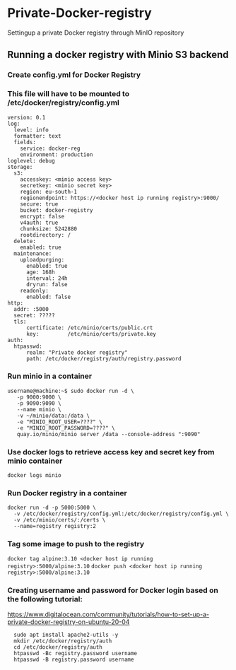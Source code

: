# Private-Docker-registry

Settingup a private Docker registry through MinIO repository

## Running a docker registry with Minio S3 backend

### Create config.yml for Docker Registry
### This file will have to be mounted to /etc/docker/registry/config.yml
```
version: 0.1
log:
  level: info
  formatter: text
  fields:
    service: docker-reg
    environment: production
loglevel: debug
storage:
  s3:
    accesskey: <minio access key>
    secretkey: <minio secret key>
    region: eu-south-1
    regionendpoint: https://<docker host ip running registry>:9000/
    secure: true
    bucket: docker-registry
    encrypt: false
    v4auth: true
    chunksize: 5242880
    rootdirectory: /
  delete:
    enabled: true
  maintenance:
    uploadpurging:
      enabled: true
      age: 168h
      interval: 24h
      dryrun: false
    readonly:
      enabled: false
http:
  addr: :5000
  secret: ?????
  tls:
      certificate: /etc/minio/certs/public.crt
      key:         /etc/minio/certs/private.key
auth:
  htpasswd:
      realm: "Private docker registry"
      path: /etc/docker/registry/auth/registry.password
```

### Run minio in a container

```
username@machine:~$ sudo docker run -d \
   -p 9000:9000 \
   -p 9090:9090 \
   --name minio \
   -v ~/minio/data:/data \
   -e "MINIO_ROOT_USER=????" \
   -e "MINIO_ROOT_PASSWORD=????" \
   quay.io/minio/minio server /data --console-address ":9090"
```


### Use docker logs to retrieve access key and secret key from minio container
`docker logs minio`


### Run Docker registry in a container
```
docker run -d -p 5000:5000 \
  -v /etc/docker/registry/config.yml:/etc/docker/registry/config.yml \
  -v /etc/minio/certs/:/certs \
  --name=registry registry:2
```

### Tag some image to push to the registry
`docker tag alpine:3.10 <docker host ip running registry>:5000/alpine:3.10`
`docker push <docker host ip running registry>:5000/alpine:3.10`



### Creating username and password for Docker login based on the following tutorial:

https://www.digitalocean.com/community/tutorials/how-to-set-up-a-private-docker-registry-on-ubuntu-20-04


```
  sudo apt install apache2-utils -y 
  mkdir /etc/docker/registry/auth
  cd /etc/docker/registry/auth
  htpasswd -Bc registry.password username
  htpasswd -B registry.password username
```
